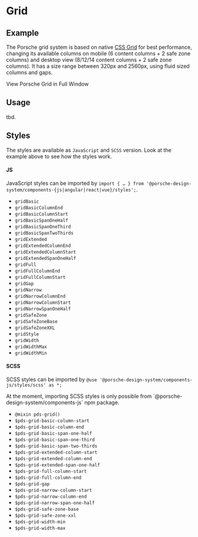 # Grid

<TableOfContents></TableOfContents>

## Example

The Porsche grid system is based on native [CSS Grid](https://css-tricks.com/snippets/css/complete-guide-grid/) for best
performance, changing its available columns on mobile (6 content columns + 2 safe zone columns) and desktop view
(8/12/14 content columns + 2 safe zone columns). It has a size range between 320px and 2560px, using fluid sized columns
and gaps.

<p-link href="patterns/styles/example/grid" target="_blank" variant="secondary">View Porsche Grid in Full
Window</p-link>

<Playground :frameworkMarkup="codeExample" :externalStackBlitzDependencies="['styled-components']">
  <ExampleStylesGrid />
</Playground>

## Usage

tbd.

## Styles

The styles are available as `JavaScript` and `SCSS` version. Look at the example above to see how the styles work.

#### JS

JavaScript styles can be imported by
`import { … } from '@porsche-design-system/components-{js|angular|react|vue}/styles';`.

- `gridBasic`
- `gridBasicColumnEnd`
- `gridBasicColumnStart`
- `gridBasicSpanOneHalf`
- `gridBasicSpanOneThird`
- `gridBasicSpanTwoThirds`
- `gridExtended`
- `gridExtendedColumnEnd`
- `gridExtendedColumnStart`
- `gridExtendedSpanOneHalf`
- `gridFull`
- `gridFullColumnEnd`
- `gridFullColumnStart`
- `gridGap`
- `gridNarrow`
- `gridNarrowColumnEnd`
- `gridNarrowColumnStart`
- `gridNarrowSpanOneHalf`
- `gridSafeZone`
- `gridSafeZoneBase`
- `gridSafeZoneXXL`
- `gridStyle`
- `gridWidth`
- `gridWidthMax`
- `gridWidthMin`

#### SCSS

SCSS styles can be imported by `@use '@porsche-design-system/components-js/styles/scss' as *;`

<p-inline-notification heading="Important note" state="warning" persistent="true">
 At the moment, importing SCSS styles is only possible from `@porsche-design-system/components-js` npm package.
</p-inline-notification>

- `@mixin pds-grid()`
- `$pds-grid-basic-column-start`
- `$pds-grid-basic-column-end`
- `$pds-grid-basic-span-one-half`
- `$pds-grid-basic-span-one-third`
- `$pds-grid-basic-span-two-thirds`
- `$pds-grid-extended-column-start`
- `$pds-grid-extended-column-end`
- `$pds-grid-extended-span-one-half`
- `$pds-grid-full-column-start`
- `$pds-grid-full-column-end`
- `$pds-grid-gap`
- `$pds-grid-narrow-column-start`
- `$pds-grid-narrow-column-end`
- `$pds-grid-narrow-span-one-half`
- `$pds-grid-safe-zone-base`
- `$pds-grid-safe-zone-xxl`
- `$pds-grid-width-min`
- `$pds-grid-width-max`

<script lang="ts">
import Vue from 'vue';
import Component from 'vue-class-component';
import { getStylesGridCodeSamples } from '@porsche-design-system/shared';
import ExampleStylesGrid from '@/pages/patterns/styles/example-grid.vue';

@Component({
  components: {
    ExampleStylesGrid
  },
})
export default class Code extends Vue {
  codeExample = getStylesGridCodeSamples();
}
</script>
